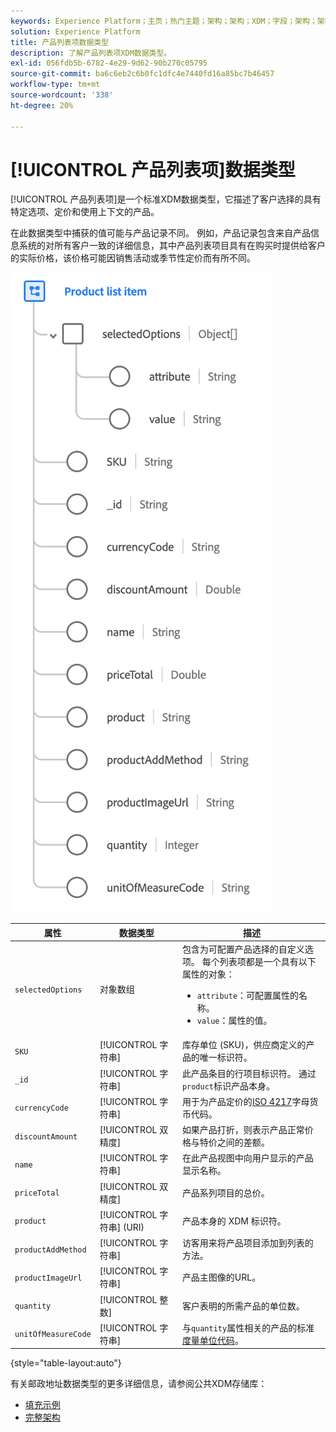 ```yaml
---
keywords: Experience Platform；主页；热门主题；架构；架构；XDM；字段；架构；架构；地址；xdm：地址；数据类型；数据类型；
solution: Experience Platform
title: 产品列表项数据类型
description: 了解产品列表项XDM数据类型。
exl-id: 056fdb5b-6782-4e29-9d62-90b270c05795
source-git-commit: ba6c6eb2c6b0fc1dfc4e7440fd16a85bc7b46457
workflow-type: tm+mt
source-wordcount: '338'
ht-degree: 20%

---
```


# [!UICONTROL 产品列表项]数据类型

[!UICONTROL 产品列表项]是一个标准XDM数据类型，它描述了客户选择的具有特定选项、定价和使用上下文的产品。

在此数据类型中捕获的值可能与产品记录不同。 例如，产品记录包含来自产品信息系统的对所有客户一致的详细信息，其中产品列表项目具有在购买时提供给客户的实际价格，该价格可能因销售活动或季节性定价而有所不同。

![](../images/data-types/product-list-item.png)

| 属性 | 数据类型 | 描述 |
| --- | --- | --- |
| `selectedOptions` | 对象数组 | 包含为可配置产品选择的自定义选项。 每个列表项都是一个具有以下属性的对象：<ul><li>`attribute`：可配置属性的名称。</li><li>`value`：属性的值。</li></ul> |
| `SKU` | [!UICONTROL 字符串] | 库存单位 (SKU)，供应商定义的产品的唯一标识符。 |
| `_id` | [!UICONTROL 字符串] | 此产品条目的行项目标识符。 通过`product`标识产品本身。 |
| `currencyCode` | [!UICONTROL 字符串] | 用于为产品定价的[ISO 4217](https://www.iso.org/iso-4217-currency-codes.html)字母货币代码。 |
| `discountAmount` | [!UICONTROL 双精度] | 如果产品打折，则表示产品正常价格与特价之间的差额。 |
| `name` | [!UICONTROL 字符串] | 在此产品视图中向用户显示的产品显示名称。 |
| `priceTotal` | [!UICONTROL 双精度] | 产品系列项目的总价。 |
| `product` | [!UICONTROL 字符串] (URI) | 产品本身的 XDM 标识符。 |
| `productAddMethod` | [!UICONTROL 字符串] | 访客用来将产品项目添加到列表的方法。 |
| `productImageUrl` | [!UICONTROL 字符串] | 产品主图像的URL。 |
| `quantity` | [!UICONTROL 整数] | 客户表明的所需产品的单位数。 |
| `unitOfMeasureCode` | [!UICONTROL 字符串] | 与`quantity`属性相关的产品的标准[度量单位代码](https://ucum.org/ucum)。 |

{style="table-layout:auto"}

有关邮政地址数据类型的更多详细信息，请参阅公共XDM存储库：

* [填充示例](https://github.com/adobe/xdm/blob/master/components/datatypes/productlistitem.example.1.json)
* [完整架构](https://github.com/adobe/xdm/blob/master/components/datatypes/productlistitem.schema.json)

